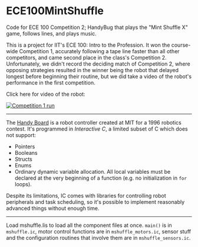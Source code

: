 # ECE100MintShuffle
Code for ECE 100 Competition 2; HandyBug that plays the "Mint Shuffle X" game, follows lines, and plays music.

This is a project for IIT's ECE 100: Intro to the Profession.  It won the course-wide Competition 1, accurately following a tape line faster than all other competitors, and came second place in the class's Competition 2.  Unfortunately, we didn't record the deciding match of Competition 2, where opposing strategies resulted in the winner being the robot that delayed longest before beginning their routine, but we did take a video of the robot's performance in the first competition.


Click here for video of the robot:

[![Competition 1 run](https://img.youtube.com/vi/UAIlM72JOs0/0.jpg)](https://www.youtube.com/watch?v=UAIlM72JOs0)


-----

The [Handy Board](https://en.wikipedia.org/wiki/Handy_Board) is a robot controller created at MIT for a 1996 robotics contest.  It's programmed in *Interactive C*, a limited subset of C which does not support:

 - Pointers
 - Booleans
 - Structs
 - Enums
 - Ordinary dynamic variable allocation. All local variables must be declared at the very beginning of a function (e.g. no initialization in `for` loops).
 
Despite its limitations, IC comes with libraries for controlling robot peripherals and task scheduling, so it's possible to implement reasonably advanced things without enough time.
 
-----
 
Load mshuffle.lis to load all the component files at once.  `main()` is in `mshuffle.ic`, motor control functions are in `mshuffle_motors.ic`, sensor stuff and the configuration routines that involve them are in `mshuffle_sensors.ic`.

